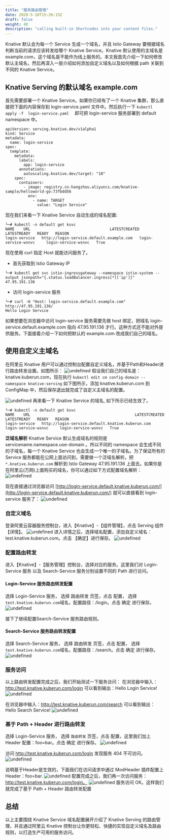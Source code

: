 ```yaml
---
title: "服务路由管理"
date: 2020-5-10T15:26:15Z
draft: false
weight: 40
description: "calling built-in Shortcodes into your content files."
---
```



Knative 默认会为每一个 Service 生成一个域名，并且 Istio Gateway 要根据域名判断当前的请求应该转发给哪个 Knative Service。Knative 默认使用的主域名是 example.com，这个域名是不能作为线上服务的。本文我首先介绍一下如何修改 默认主域名，然后再深入一层介绍如何添加自定义域名以及如何根据 path 关联到不同的 Knative Service。

## Knative Serving 的默认域名 example.com 
首先需要部署一个 Knative Service。如果你已经有了一个 Knative 集群，那么直接把下面的内容保存到 login-service.yaml 文件中。然后执行一下 `kubectl apply -f  login-service.yaml  `  即可把 login-service 服务部署到 default namespace 中。
```
apiVersion: serving.knative.dev/v1alpha1
kind: Service
metadata:
  name: login-service
spec:
  template:
    metadata:
      labels:
        app: login-service
      annotations:
        autoscaling.knative.dev/target: "10"
    spec:
      containers:
        - image: registry.cn-hangzhou.aliyuncs.com/knative-sample/helloworld-go:73fbdd56
          env:
            - name: TARGET
              value: "Login Service"
```

现在我们来看一下 Knative Service 自动生成的域名配置:
```
└─# kubectl -n default get ksvc
NAME    URL                                   LATESTCREATED   LATESTREADY   READY   REASON
login-service   http://login-service.default.example.com   login-service-wsnvc     login-service-wsnvc   True
```

现在使用 curl 指定 Host 就能访问服务了。
- 首先获取到 Istio Gateway IP 
```
└─# kubectl get svc istio-ingressgateway --namespace istio-system --output jsonpath="{.status.loadBalancer.ingress[*]['ip']}"
47.95.191.136
```
- 访问 login-service 服务
```
└─# curl -H "Host: login-service.default.example.com" http://47.95.191.136/
Hello Login Service
```
如果想要在浏览器中访问 login-service 服务需要先做 host 绑定，把域名 login-service.default.example.com 指向 47.95.191.136 才行。这种方式还不能对外提供服务。下面接着介绍一下如何把默认的 example.com 改成我们自己的域名。
## 使用自定义主域名
在阿里云 Knative 用户可以通过控制台配置自定义域名，并基于Path和Header进行路由转发设置。如图所示：
![undefined](https://intranetproxy.alipay.com/skylark/lark/0/2019/png/11378/1572261356163-327e6512-566c-4d8d-97bf-0062817cacc0.png) 
假设我们自己的域名是：knative.kuberun.com，现在执行 `kubectl edit cm config-domain --namespace knative-serving` 如下图所示，添加 knative.kuberun.com 到 ConfigMap 中，然后保存退出就完成了自定义主域名的配置。

![undefined](https://intranetproxy.alipay.com/skylark/lark/0/2019/png/11378/1573010931575-073b2eef-199d-4e71-8b40-a89f2334652e.png) 
再来看一下 Knative Service 的域名, 如下所示已经生效了。
```
└─# kubectl -n default get ksvc
NAME    URL                                              LATESTCREATED   LATESTREADY   READY   REASON
login-service   http://login-service.default.knative.kuberun.com   login-service-wsnvc     login-service-wsnvc   True
```

 **泛域名解析**
 Knative Service 默认生成域名的规则是 servicename.namespace.use-domain 。所以不同的 namespace 会生成不同的子域名，每一个 Knative Service 也会生成一个唯一的子域名。为了保证所有的 Service 服务都能在公网上面访问到，需要做一个泛域名解析。把 `*.knative.kuberun.com`  解析到 Istio Gateway 47.95.191.136 上面去。如果你是在阿里云(万网)上面购买的域名，你可以通过如下方式配置域名解析：
 ![undefined](https://intranetproxy.alipay.com/skylark/lark/0/2019/png/11431/1565859153193-f026bb89-ccb5-47e9-940e-86880b15f800.png) 
 
 现在直接通过浏览器访问 [http://login-service.default.knative.kuberun.com/](http://login-service.default.knative.kuberun.com/) 就可以直接看到 login-service 服务了：
![undefined](https://intranetproxy.alipay.com/skylark/lark/0/2019/png/11378/1573011800077-779099e3-7bec-4256-b01b-dbb782b7bbdc.png) 

### 自定义域名
登录阿里云容器服务控制台，进入【Knative】-【组件管理】，点击 Serving 组件【详情】。
![undefined](https://intranetproxy.alipay.com/skylark/lark/0/2019/png/11378/1573019330143-28efc83c-7c78-40de-ba15-ccffd7045065.png) 
进入详情之后，选择域名配置，添加自定义域名：test.knative.kuberun.com。点击 【确定】进行保存。
![undefined](https://intranetproxy.alipay.com/skylark/lark/0/2019/png/11378/1572262317426-486bd2ef-fab9-44fe-955c-0a5f111c6d55.png) 

### 配置路由转发
进入【Knative】-【服务管理】控制台，选择对应的服务。这里我们对 Login-Service 服务 以及 Search-Service 服务分别设置不同的 Path 进行访问。
#### Login-Service 服务路由转发配置
选择  Login-Service 服务， 选择 路由转发 页签，点击 配置， 选择`test.knative.kuberun.com`域名，配置路径：/login。点击 确定 进行保存。
![undefined](https://intranetproxy.alipay.com/skylark/lark/0/2019/png/11378/1572262396948-f562102a-5892-4632-b238-40a92329b0ed.png) 

接下了继续配置Search-Service 服务路由规则。
#### Search-Service 服务路由转发配置
选择  Search-Service 服务， 选择 路由转发 页签，点击 配置， 选择`test.knative.kuberun.com`域名，配置路径：/search。点击 确定 进行保存。
![undefined](https://intranetproxy.alipay.com/skylark/lark/0/2019/png/11378/1572262431634-c0a691e5-1246-443a-88e2-19332573a431.png) 
### 服务访问
以上路由转发配置完成之后，我们开始测试一下服务访问：
在浏览器中输入：http://test.knative.kuberun.com/login 可以看到输出：Hello Login Service!
![undefined](https://intranetproxy.alipay.com/skylark/lark/0/2019/png/11378/1572262493016-07c15835-be14-4743-8e74-94d01449584b.png) 

在浏览器中输入：http://test.knative.kuberun.com/search 可以看到输出：Hello Search Service!
![undefined](https://intranetproxy.alipay.com/skylark/lark/0/2019/png/11378/1572262513018-241672b4-a2b0-4da1-87ff-d5277eb57166.png) 

### 基于 Path + Header 进行路由转发
选择  Login-Service 服务， 选择 `路由转发` 页签，点击 配置，这里我们加上Header 配置：foo=bar。点击 确定 进行保存。
![undefined](https://intranetproxy.alipay.com/skylark/lark/0/2019/png/11378/1572488430015-0303c6f7-bedb-4cb9-b972-79610d97e779.png) 

访问 http://test.knative.kuberun.com/login 发现服务 404 不可访问。
![undefined](https://intranetproxy.alipay.com/skylark/lark/0/2019/png/11378/1572262660880-d29f4fdd-3b75-401d-a9d6-f300f166fe2e.png) 

说明基于Header是生效的，下面我们在访问请求中通过 ModHeader 插件配置上Header：foo=bar.
![undefined](https://intranetproxy.alipay.com/skylark/lark/0/2019/png/11378/1572488486433-b525e8b7-ff20-4152-98bc-38e64fcc46bd.png) 
配置完成之后，我们再一次访问服务：http://test.knative.kuberun.com/login。 
![undefined](https://intranetproxy.alipay.com/skylark/lark/0/2019/png/11378/1572262772644-418b2cba-237e-4511-974f-dcf587ccef32.png) 
服务访问 OK。这样我们就完成了基于 Path + Header 路由转发配置

## 总结
以上主要围绕 Knative Service 域名配置展开介绍了 Knative Serving 的路由管理，并且通过阿里云 Knative 控制台让你更轻松、快捷的实现自定义域名及路由规则，以打造生产可用的服务访问。